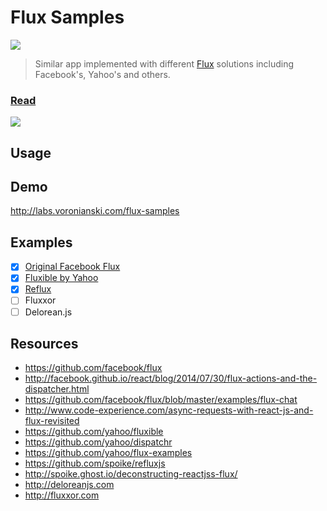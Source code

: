 # Flux Samples

[![](http://img.shields.io/badge/Status-In%20Progress-green.svg?style=flat)](https://github.com/voronianski/telepath-mini/commits/master)

> Similar app implemented with different [Flux](https://facebook.github.io/flux/) solutions including Facebook's, Yahoo's and others. 

### [Read](http://pixelhunter.me/)

[![](https://farm9.staticflickr.com/8643/16226391077_424b0a87dd.jpg)]()

## Usage

## Demo

http://labs.voronianski.com/flux-samples

## Examples

* [x] [Original Facebook Flux](https://github.com/voronianski/flux-samples/tree/master/facebook-flux)
* [x] [Fluxible by Yahoo](https://github.com/voronianski/flux-samples/tree/master/yahoo-fluxible)
* [x] [Reflux](https://github.com/voronianski/flux-samples/tree/master/reflux)
* [ ] Fluxxor
* [ ] Delorean.js

## Resources

- https://github.com/facebook/flux
- http://facebook.github.io/react/blog/2014/07/30/flux-actions-and-the-dispatcher.html
- https://github.com/facebook/flux/blob/master/examples/flux-chat
- http://www.code-experience.com/async-requests-with-react-js-and-flux-revisited
- https://github.com/yahoo/fluxible
- https://github.com/yahoo/dispatchr
- https://github.com/yahoo/flux-examples
- https://github.com/spoike/refluxjs
- http://spoike.ghost.io/deconstructing-reactjss-flux/
- http://deloreanjs.com
- http://fluxxor.com
